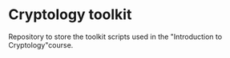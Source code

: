 # Cryptology toolkit  
Repository to store the toolkit scripts used in the "Introduction to Cryptology"course.
